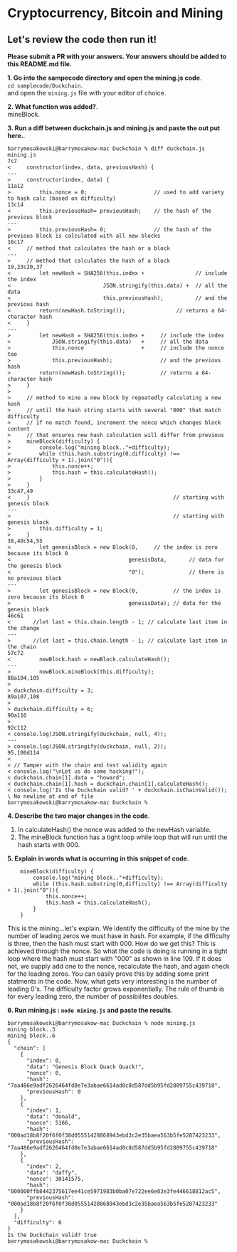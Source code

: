 # Cryptocurrency, Bitcoin and Mining    

## Let's review the code then run it!

**Please submit a PR with your answers.  Your answers should be added to this README.md file.** 

**1.  Go into the sampecode directory and open the mining.js code**.    
`cd samplecode/Duckchain`.    
 and open the `mining.js` file with your editor of choice.      

**2.  What function was added?**.    
mineBlock.        


**3.  Run a diff between duckchain.js and mining.js and paste the out put here.**.
```
barrymosakowski@barrymosakow-mac Duckchain % diff duckchain.js mining.js
7c7
<     constructor(index, data, previousHash) {   
---
>     constructor(index, data) {   
11a12
>         this.nonce = 0;                     // used to add variety to hash calc (based on difficulty)
13c14
<         this.previousHash= previousHash;    // the hash of the previous block
---
>         this.previousHash= 0;               // the hash of the previous block is calculated with all new blocks
16c17
<     // method that calculates the hash or a block
---
>     // method that calculates the hash of a block
19,23c20,37
<         let newHash = SHA256(this.index +                // include the index 
<                             JSON.stringify(this.data) +  // all the data 
<                             this.previousHash);          // and the previous hash
<         return(newHash.toString());                // returns a 64-character hash
<     }                  
---
>         let newHash = SHA256(this.index +     // include the index 
>             JSON.stringify(this.data)   +     // all the data 
>             this.nonce                  +     // include the nonce too
>             this.previousHash);               // and the previous hash
>         return(newHash.toString());           // returns a 64-character hash
>     }       
> 
>     // method to mine a new block by repeatedly calculating a new hash
>     // until the hash string starts with several "000" that match difficulty
>     // if no match found, increment the nonce which changes block content
>     // that ensures new hash calculation will differ from previous
>     mineBlock(difficulty) {
>         console.log("mining block.."+difficulty);
>         while (this.hash.substring(0,difficulty) !== Array(difficulty + 1).join("0")){
>             this.nonce++;  
>             this.hash = this.calculateHash();
>         }
>     }
33c47,49
<     }                                             // starting with genesis block
---
>                                                   // starting with genesis block
>         this.difficulty = 1;
>     }                                             
38,40c54,55
<         let genesisBlock = new Block(0,     // the index is zero because its block 0 
<                                     genesisData,       // data for the genesis block 
<                                     "0");              // there is no previous block 
---
>         let genesisBlock = new Block(0,           // the index is zero because its block 0 
>                                     genesisData); // data for the genesis block 
46c61
<       //let last = this.chain.length - 1; // calculate last item in the change 
---
>       //let last = this.chain.length - 1; // calculate last item in the chain
57c72
<         newBlock.hash = newBlock.calculateHash();
---
>         newBlock.mineBlock(this.difficulty);
88a104,105
> 
> duckchain.difficulty = 3;
89a107,108
>  
> duckchain.difficulty = 6;
90a110
> 
92c112
< console.log(JSON.stringify(duckchain, null, 4));          
---
> console.log(JSON.stringify(duckchain, null, 2));          
95,100d114
< 
< // Tamper with the chain and test validity again
< console.log("\nLet us do some hacking!");
< duckchain.chain[1].data = "howard";
< duckchain.chain[1].hash = duckchain.chain[1].calculateHash();
< console.log('Is the Duckchain valid? ' + duckchain.isChainValid());
\ No newline at end of file
barrymosakowski@barrymosakow-mac Duckchain %
```

**4. Describe the two major changes in the code**.
1.  In calculateHash() the nonce was added to the newHash variable.     
2.  The mineBlock function has a tight loop while loop that will run until the hash starts with 000.         

**5. Explain in words what is occurring in this snippet of code**.   
```
    mineBlock(difficulty) {
        console.log("mining block.."+difficulty);
        while (this.hash.substring(0,difficulty) !== Array(difficulty + 1).join("0")){
            this.nonce++;
            this.hash = this.calculateHash();
        }
    }
```
This is the mining...let's explain.  We identify the difficulty of the mine by the number of leading zeros we must have in hash.  For example, if the difficulty is three, then the hash must start with 000.  How do we get this?  This is achieved through the nonce.   So what the code is doing is running in a tight loop where the hash must start with "000" as shown in line 109.  If it does not, we supply add one to the nonce, recalculate the hash, and again check for the leading zeros.   You can easily prove this by adding some print statments in the code.   Now, what gets very interesting is the number of leading 0's.  The difficulty factor grows exponentially. The rule of thumb is for every leading zero, the number of possibilites doubles.     

**6. Run mining.js : `node mining.js` and paste the results**. 
```
barrymosakowski@barrymosakow-mac Duckchain % node mining.js
mining block..3
mining block..6
{
  "chain": [
    {
      "index": 0,
      "data": "Genesis Block Quack Quack!",
      "nonce": 0,
      "hash": "7aa486e9adf2626464fd8e7e3abae6614ad0c8d587dd5b95fd2809755c439718",
      "previousHash": 0
    },
    {
      "index": 1,
      "data": "donald",
      "nonce": 5166,
      "hash": "000ad18b8f20f6f0f38d05551428868943ebd3c2e35baea563b5fe5287423233",
      "previousHash": "7aa486e9adf2626464fd8e7e3abae6614ad0c8d587dd5b95fd2809755c439718"
    },
    {
      "index": 2,
      "data": "daffy",
      "nonce": 30141575,
      "hash": "000000ffb8442375617ee41ce5971983b0ba07e722ee6e03e3fe446618812ac5",
      "previousHash": "000ad18b8f20f6f0f38d05551428868943ebd3c2e35baea563b5fe5287423233"
    }
  ],
  "difficulty": 6
}
Is the Duckchain valid? true
barrymosakowski@barrymosakow-mac Duckchain % 
``` 

 

